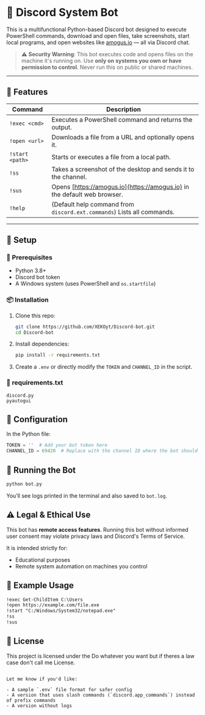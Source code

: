 # 🤖 Discord System Bot

This is a multifunctional Python-based Discord bot designed to execute PowerShell commands, download and open files, take screenshots, start local programs, and open websites like [amogus.io](https://amogus.io) — all via Discord chat.

> ⚠️ **Security Warning**: This bot executes code and opens files on the machine it's running on. Use **only on systems you own or have permission to control**. Never run this on public or shared machines.

---

## 🧰 Features

| Command          | Description                                                                 |
|------------------|-----------------------------------------------------------------------------|
| `!exec <cmd>`    | Executes a PowerShell command and returns the output.                      |
| `!open <url>`    | Downloads a file from a URL and optionally opens it.                        |
| `!start <path>`  | Starts or executes a file from a local path.                                |
| `!ss`            | Takes a screenshot of the desktop and sends it to the channel.              |
| `!sus`           | Opens [https://amogus.io](https://amogus.io) in the default web browser.    |
| `!help`          | (Default help command from `discord.ext.commands`) Lists all commands.      |

---

## 🚀 Setup

### 🔧 Prerequisites

- Python 3.8+
- Discord bot token
- A Windows system (uses PowerShell and `os.startfile`)

### 📦 Installation

1. Clone this repo:
   ```bash
   git clone https://github.com/XEKOyt/Discord-bot.git
   cd Discord-bot
   ```

2. Install dependencies:

   ```bash
   pip install -r requirements.txt
   ```

3. Create a `.env` or directly modify the `TOKEN` and `CHANNEL_ID` in the script.


### 📄 requirements.txt

```
discord.py
pyautogui
```


## 🔐 Configuration

In the Python file:

```python
TOKEN = ''  # Add your bot token here
CHANNEL_ID = 69420  # Replace with the channel ID where the bot should send the startup message
```


## 🏁 Running the Bot

```bash
python bot.py
```

You’ll see logs printed in the terminal and also saved to `bot.log`.


## ⚠️ Legal & Ethical Use

This bot has **remote access features**. Running this bot without informed user consent may violate privacy laws and Discord's Terms of Service.

It is intended strictly for:

* Educational purposes
* Remote system automation on machines you control


## 🧪 Example Usage

```txt
!exec Get-ChildItem C:\Users
!open https://example.com/file.exe
!start "C:/Windows/System32/notepad.exe"
!ss
!sus
```


## 📜 License

This project is licensed under the Do whatever you want but if theres a law case don't call me License.

```

Let me know if you'd like:

- A sample `.env` file format for safer config
- A version that uses slash commands (`discord.app_commands`) instead of prefix commands
- A version without logs
```
